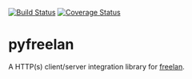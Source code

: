 [![Build Status](https://travis-ci.org/freelan-developers/pyfreelan.svg)](https://travis-ci.org/freelan-developers/pyfreelan) [![Coverage Status](https://coveralls.io/repos/freelan-developers/pyfreelan/badge.svg)](https://coveralls.io/r/freelan-developers/pyfreelan)

# pyfreelan

A HTTP(s) client/server integration library for
[freelan](http://www.freelan.org).
